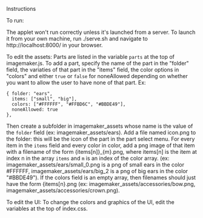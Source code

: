 Instructions

To run:

The applet won't run correctly unless it's launched from a server. To launch it from your own machine, run ./serve.sh and navigate to http://localhost:8000/ in your browser.

To edit the assets:
Parts are listed in the variable `parts` at the top of imagemaker.js. To add a part, specify the name of the part in the "folder" field, the variaties of that part in the "items" field, the color options in "colors" and either `true` or `false` for noneAllowed depending on whether you want to allow the user to have none of that part. Ex:

	{ folder: "ears",
	  items: ["small", "big"],
	  colors: ["#FFFFFF", "#FFBD6C", "#BBDE49"],
	  noneAllowed: true
	},

Then create a subfolder in imagemaker_assets whose name is the value of the `folder` field (ex: imagemaker_assets/ears). Add a file named icon.png to the folder: this will be the icon of the part in the part select menu. For every item in the `items` field and every color in color, add a png image of that item with a filename of the form {items[n]}_{m}.png, where items[n] is the item at index n in the array `items` and `m` is an index of the color array. (ex: imagemaker_assets/ears/small_0.png is a png of small ears in the color #FFFFFF, imagemaker_assets/ears/big_2 is a png of big ears in the color "#BBDE49"). If the colors field is an empty array, then filenames should just have the form {items[n}.png (ex: imagemaker_assets/accessories/bow.png, imagemaker_assets/accessories/crown.png).

To edit the UI:
To change the colors and graphics of the UI, edit the variables at the top of index.css.
